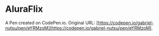 # AluraFlix

A Pen created on CodePen.io. Original URL: [https://codepen.io/gabriel-nutsu/pen/eYRMzoM](https://codepen.io/gabriel-nutsu/pen/eYRMzoM).


